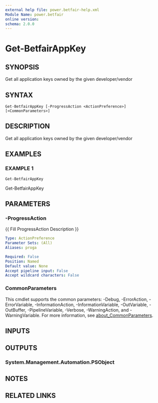 ```yaml
---
external help file: power.betfair-help.xml
Module Name: power.betfair
online version:
schema: 2.0.0
---
```


# Get-BetfairAppKey

## SYNOPSIS
Get all application keys owned by the given developer/vendor

## SYNTAX

```
Get-BetfairAppKey [-ProgressAction <ActionPreference>] [<CommonParameters>]
```

## DESCRIPTION
Get all application keys owned by the given developer/vendor

## EXAMPLES

### EXAMPLE 1
```
Get-BetfairAppKey
```

Get-BetfairAppKey

## PARAMETERS

### -ProgressAction
{{ Fill ProgressAction Description }}

```yaml
Type: ActionPreference
Parameter Sets: (All)
Aliases: proga

Required: False
Position: Named
Default value: None
Accept pipeline input: False
Accept wildcard characters: False
```

### CommonParameters
This cmdlet supports the common parameters: -Debug, -ErrorAction, -ErrorVariable, -InformationAction, -InformationVariable, -OutVariable, -OutBuffer, -PipelineVariable, -Verbose, -WarningAction, and -WarningVariable. For more information, see [about_CommonParameters](http://go.microsoft.com/fwlink/?LinkID=113216).

## INPUTS

## OUTPUTS

### System.Management.Automation.PSObject
## NOTES

## RELATED LINKS
